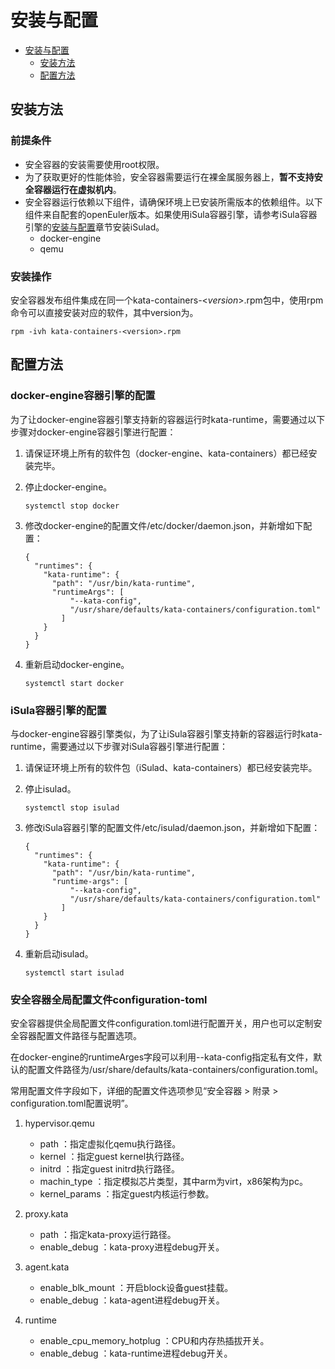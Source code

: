 # 安装与配置

- [安装与配置](#安装部署.md)
    - [安装方法](#安装方法)
    - [配置方法](#配置方法)


## 安装方法

### 前提条件


-   安全容器的安装需要使用root权限。
-   为了获取更好的性能体验，安全容器需要运行在裸金属服务器上，**暂不支持安全容器运行在虚拟机内**。
-   安全容器运行依赖以下组件，请确保环境上已安装所需版本的依赖组件。以下组件来自配套的openEuler版本。如果使用iSula容器引擎，请参考iSula容器引擎的[安装与配置](https://docs.openeuler.org/zh/docs/20.03_LTS_SP1/docs/Container/%E5%AE%89%E8%A3%85%E4%B8%8E%E9%85%8D%E7%BD%AE.html)章节安装iSulad。
    -   docker-engine
    -   qemu


### 安装操作

安全容器发布组件集成在同一个kata-containers-<_version_\>.rpm包中，使用rpm命令可以直接安装对应的软件，其中version为。

```
rpm -ivh kata-containers-<version>.rpm
```

## 配置方法

### docker-engine容器引擎的配置

为了让docker-engine容器引擎支持新的容器运行时kata-runtime，需要通过以下步骤对docker-engine容器引擎进行配置：

1.  请保证环境上所有的软件包（docker-engine、kata-containers）都已经安装完毕。
2.  停止docker-engine。

    ```
    systemctl stop docker
    ```

3.  修改docker-engine的配置文件/etc/docker/daemon.json，并新增如下配置：

    ```
    {
      "runtimes": {
        "kata-runtime": {
          "path": "/usr/bin/kata-runtime",
          "runtimeArgs": [
              "--kata-config",
              "/usr/share/defaults/kata-containers/configuration.toml"
            ]
        }
      }
    }
    ```

4.  重新启动docker-engine。

    ```
    systemctl start docker
    ```


### iSula容器引擎的配置

与docker-engine容器引擎类似，为了让iSula容器引擎支持新的容器运行时kata-runtime，需要通过以下步骤对iSula容器引擎进行配置：

1.  请保证环境上所有的软件包（iSulad、kata-containers）都已经安装完毕。
2.  停止isulad。

    ```
    systemctl stop isulad
    ```

3.  修改iSula容器引擎的配置文件/etc/isulad/daemon.json，并新增如下配置：

    ```
    {
      "runtimes": {
        "kata-runtime": {
          "path": "/usr/bin/kata-runtime",
          "runtime-args": [
              "--kata-config",
              "/usr/share/defaults/kata-containers/configuration.toml"
            ]
        }
      }
    }
    ```

4.  重新启动isulad。

    ```
    systemctl start isulad
    ```


### 安全容器全局配置文件configuration-toml

安全容器提供全局配置文件configuration.toml进行配置开关，用户也可以定制安全容器配置文件路径与配置选项。

在docker-engine的runtimeArges字段可以利用--kata-config指定私有文件，默认的配置文件路径为/usr/share/defaults/kata-containers/configuration.toml。

常用配置文件字段如下，详细的配置文件选项参见“安全容器 > 附录 > configuration.toml配置说明”。

1.  hypervisor.qemu
    -   path ：指定虚拟化qemu执行路径。
    -   kernel ：指定guest kernel执行路径。
    -   initrd ：指定guest initrd执行路径。
    -   machin\_type ：指定模拟芯片类型，其中arm为virt，x86架构为pc。
    -   kernel\_params ：指定guest内核运行参数。

2.  proxy.kata
    -   path ：指定kata-proxy运行路径。
    -   enable\_debug ：kata-proxy进程debug开关。

3.  agent.kata
    -   enable\_blk\_mount ：开启block设备guest挂载。
    -   enable\_debug ：kata-agent进程debug开关。

4.  runtime
    -   enable\_cpu\_memory\_hotplug ：CPU和内存热插拔开关。
    -   enable\_debug ：kata-runtime进程debug开关。


